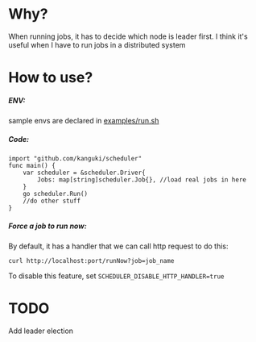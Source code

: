 # Why?

When running jobs, it has to decide which node is leader first. I think it's useful when I have to run jobs in a distributed system

# How to use?

##### ENV:

sample envs are declared in [examples/run.sh](examples/run.sh)

##### Code:

```
import "github.com/kanguki/scheduler"
func main() {
	var scheduler = &scheduler.Driver{
		Jobs: map[string]scheduler.Job{}, //load real jobs in here
	}
	go scheduler.Run()
	//do other stuff
}
```

##### Force a job to run now:

By default, it has a handler that we can call http request to do this:

```
curl http://localhost:port/runNow?job=job_name
```

To disable this feature, set `SCHEDULER_DISABLE_HTTP_HANDLER=true`

# TODO

Add leader election
